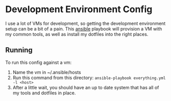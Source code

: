 
Development Environment Config
==============================

I use a lot of VMs for development, so getting the development environment setup
can be a bit of a pain. This [ansible](http://ansible.com) playbook will
provision a VM with my common tools, as well as install my dotfiles into the
right places.

Running
-------

To run this config against a vm:

1. Name the vm in ~/.ansible/hosts
2. Run this command from this directory: `ansible-playbook everything.yml -l <host>`
3. After a little wait, you should have an up to date system that has all of my
   tools and dotfiles in place.
